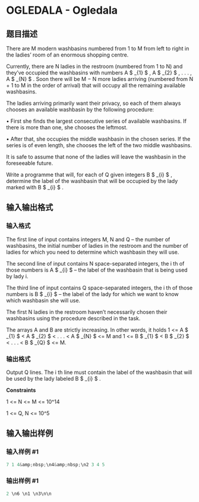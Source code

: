 # OGLEDALA - Ogledala

## 题目描述

There are M modern washbasins numbered from 1 to M from left to right in the ladies’ room of an enormous shopping centre.

Currently, there are N ladies in the restroom (numbered from 1 to N) and they’ve occupied the washbasins with numbers A $ _{1} $ , A $ _{2} $ , . . . , A $ _{N} $ . Soon there will be M − N more ladies arriving (numbered from N + 1 to M in the order of arrival) that will occupy all the remaining available washbasins.

The ladies arriving primarily want their privacy, so each of them always chooses an available washbasin by the following procedure:

• First she finds the largest consecutive series of available washbasins. If there is more than one, she chooses the leftmost.

• After that, she occupies the middle washbasin in the chosen series. If the series is of even length, she chooses the left of the two middle washbasins.

It is safe to assume that none of the ladies will leave the washbasin in the foreseeable future.

Write a programme that will, for each of Q given integers B $ _{i} $ , determine the label of the washbasin that will be occupied by the lady marked with B $ _{i} $ .

## 输入输出格式

### 输入格式

The first line of input contains integers M, N and Q – the number of washbasins, the initial number of ladies in the restroom and the number of ladies for which you need to determine which washbasin they will use.

The second line of input contains N space-separated integers, the i th of those numbers is A $ _{i} $ – the label of the washbasin that is being used by lady i.

The third line of input contains Q space-separated integers, the i th of those numbers is B $ _{i} $ – the label of the lady for which we want to know which washbasin she will use.

The first N ladies in the restroom haven’t necessarily chosen their washbasins using the procedure described in the task.

The arrays A and B are strictly increasing. In other words, it holds 1 <= A $ _{1} $ < A $ _{2} $ < . . . < A $ _{N} $ <= M and 1 <= B $ _{1} $ < B $ _{2} $ < . . . < B $ _{Q} $ <= M.

### 输出格式

Output Q lines. The i th line must contain the label of the washbasin that will be used by the lady labeled B $ _{i} $ .

**Constraints**

1 <= N <= M <= 10^14

1 <= Q, N <= 10^5

## 输入输出样例

### 输入样例 #1

```cpp
7 1 4&amp;nbsp;\n4&amp;nbsp;\n2 3 4 5
```


### 输出样例 #1

```cpp
2 \n6 \n1 \n3\n\n
```


